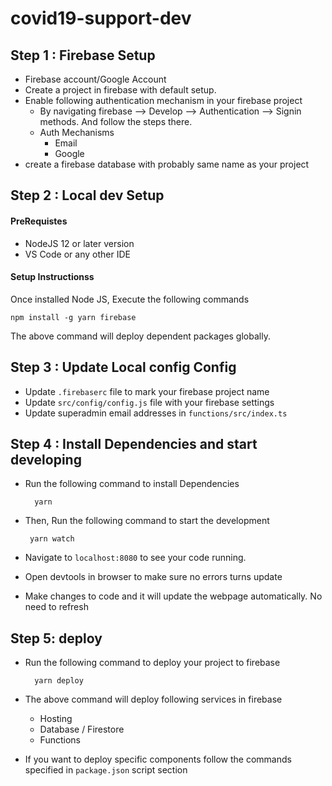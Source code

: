 # covid19-support-dev

## Step 1 : Firebase Setup

* Firebase account/Google Account
* Create a project in firebase with default setup.
* Enable following authentication mechanism in your firebase project
    * By navigating firebase --> Develop --> Authentication --> Signin methods. And follow the steps there.
    * Auth Mechanisms
        * Email
        * Google
* create a firebase database with probably same name as your project

## Step 2 : Local dev Setup 

#### PreRequistes

* NodeJS 12 or later version
* VS Code or any other IDE

#### Setup Instructionss

Once installed Node JS, Execute the following commands 

    npm install -g yarn firebase

The above command will deploy dependent packages globally.

## Step 3 :  Update Local config Config

* Update `.firebaserc` file to mark your firebase project name
* Update `src/config/config.js` file with your firebase settings
* Update superadmin email addresses in `functions/src/index.ts` 

## Step 4 : Install Dependencies and start developing

* Run the following command to install Dependencies

        yarn 

*  Then, Run the following command to start the development

        yarn watch

* Navigate to `localhost:8080` to see your code running.
* Open devtools in browser to make sure no errors turns update
* Make changes to code and it will update the webpage automatically. No need to refresh

## Step 5: deploy

* Run the following command to deploy your project to firebase

        yarn deploy

* The above command will deploy following services in firebase
    * Hosting
    * Database / Firestore
    * Functions

* If you want to deploy specific components follow the commands specified in `package.json` script section